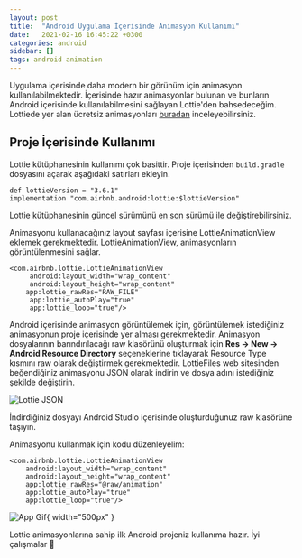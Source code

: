 ```yaml
---
layout: post
title:  "Android Uygulama İçerisinde Animasyon Kullanımı"
date:   2021-02-16 16:45:22 +0300
categories: android 
sidebar: []
tags: android animation
---
```


Uygulama içerisinde daha modern bir görünüm için animasyon kullanılabilmektedir. İçerisinde hazır animasyonlar bulunan ve bunların Android içerisinde kullanılabilmesini sağlayan Lottie'den bahsedeceğim. Lottiede yer alan ücretsiz animasyonları [buradan](https://lottiefiles.com/featured) inceleyebilirsiniz. 

## Proje İçerisinde Kullanımı

Lottie kütüphanesinin kullanımı çok basittir. Proje içerisinden <code>build.gradle</code> dosyasını açarak aşağıdaki satırları ekleyin.

```
def lottieVersion = "3.6.1" 
implementation "com.airbnb.android:lottie:$lottieVersion"
```

Lottie kütüphanesinin güncel sürümünü [en son sürümü ile](https://search.maven.org/artifact/com.airbnb.android/lottie) değiştirebilirsiniz.

Animasyonu kullanacağınız layout sayfası içerisine LottieAnimationView eklemek gerekmektedir. LottieAnimationView, animasyonların görüntülenmesini sağlar.

```
<com.airbnb.lottie.LottieAnimationView
     android:layout_width="wrap_content"
     android:layout_height="wrap_content"
    app:lottie_rawRes="RAW_FILE"
     app:lottie_autoPlay="true" 
     app:lottie_loop="true"/>
```     

Android içerisinde animasyon görüntülemek için, görüntülemek istediğiniz animasyonun proje içerisinde yer alması gerekmektedir. Animasyon dosyalarının barındırılacağı raw klasörünü oluşturmak için **Res -> New -> Android Resource Directory** seçeneklerine tıklayarak Resource Type kısmını raw olarak değiştirmek gerekmektedir. LottieFiles web sitesinden beğendiğiniz animasyonu JSON olarak indirin ve dosya adını istediğiniz şekilde değiştirin. 

![Lottie JSON](https://i.ibb.co/VQ1htCS/santa.png)

İndirdiğiniz dosyayı Android Studio içerisinde oluşturduğunuz raw klasörüne taşıyın. 

Animasyonu kullanmak için kodu düzenleyelim:

```
<com.airbnb.lottie.LottieAnimationView
    android:layout_width="wrap_content"
    android:layout_height="wrap_content"
    app:lottie_rawRes="@raw/animation"
    app:lottie_autoPlay="true"
    app:lottie_loop="true"/>
```

![App Gif](https://s2.gifyu.com/images/ezgif.com-gif-maker-3051ff8aa0fd96046.gif){ width="500px" }

Lottie animasyonlarına sahip ilk Android projeniz kullanıma hazır. İyi çalışmalar 🙌

